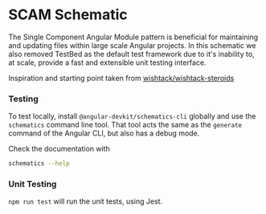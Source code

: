 # SCAM Schematic

The Single Component Angular Module pattern is beneficial for maintaining and updating files within large scale Angular projects. In this schematic we also removed TestBed as the default test framework due to it's inability to, at scale, provide a fast and extensible unit testing interface.

Inspiration and starting point taken from [wishtack/wishtack-steroids](https://github.com/wishtack/wishtack-steroids/tree/master/packages/schematics)

### Testing

To test locally, install `@angular-devkit/schematics-cli` globally and use the `schematics` command line tool. That tool acts the same as the `generate` command of the Angular CLI, but also has a debug mode.

Check the documentation with

```bash
schematics --help
```

### Unit Testing

`npm run test` will run the unit tests, using Jest.
